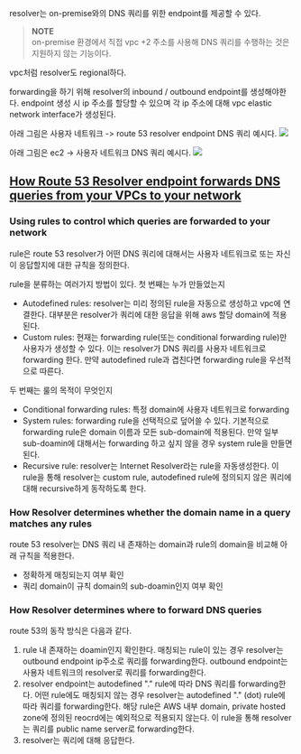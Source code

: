 resolver는 on-premise와의 DNS 쿼리를 위한 endpoint를 제공할 수 있다.

> **NOTE**  
> on-premise 환경에서 직접 vpc +2 주소를 사용해 DNS 쿼리를 수행하는 것은 지원하지 않는 기능이다.

vpc처럼 resolver도 regional하다.

forwarding을 하기 위해 resolver의 inbound / outbound endpoint를 생성해야한다. endpoint 생성 시 ip 주소를 할당할 수 있으며 각 ip 주소에 대해 vpc elastic network interface가 생성된다.

아래 그림은 사용자 네트워크 -> route 53 resolver endpoint DNS 쿼리 예시다.
![](https://docs.aws.amazon.com/images/Route53/latest/DeveloperGuide/images/Resolver-inbound-endpoint.png)

아래 그림은 ec2 -> 사용자 네트워크 DNS 쿼리 예시다.
![](https://docs.aws.amazon.com/images/Route53/latest/DeveloperGuide/images/Resolver-outbound-endpoint.png)

## [How Route 53 Resolver endpoint forwards DNS queries from your VPCs to your network](https://docs.aws.amazon.com/Route53/latest/DeveloperGuide/resolver-overview-DSN-queries-to-vpc.html#resolver-overview-forward-vpc-to-network)

### Using rules to control which queries are forwarded to your network
rule은 route 53 resolver가 어떤 DNS 쿼리에 대해서는 사용자 네트워크로 또는 자신이 응답할지에 대한 규칙을 정의한다.

rule을 분류하는 여러가지 방법이 있다. 첫 번째는 누가 만들었는지
- Autodefined rules: resolver는 미리 정의된 rule을 자동으로 생성하고 vpc에 연결한다. 대부분은 resolver가 쿼리에 대한 응답을 위해 aws 할당 domain에 적용된다.
- Custom rules: 현재는 forwarding rule(또는 conditional forwarding rule)만 사용자가 생성할 수 있다. 이는 resolver가 DNS 쿼리를 사용자 네트워크로 forwarding 한다. 만약 autodefined rule과 겹친다면 forwarding rule을 우선적으로 따른다.

두 번째는 룰의 목적이 무엇인지
- Conditional forwarding rules: 특정 domain에 사용자 네트워크로 forwarding
- System rules: forwarding rule을 선택적으로 덮어쓸 수 있다. 기본적으로 forwarding rule은 domain 이름과 모든 sub-domain에 적용된다. 만약 일부 sub-doamin에 대해서는 forwarding 하고 싶지 않을 경우 system rule을 만들면 된다.
- Recursive rule: resolver는 Internet Resolver라는 rule을 자동생성한다. 이 rule을 통해 resolver는 custom rule, autodefined rule에 정의되지 않은 쿼리에 대해 recursive하게 동작하도록 한다.

### How Resolver determines whether the domain name in a query matches any rules
route 53 resolver는 DNS 쿼리 내 존재하는 domain과 rule의 domain을 비교해 아래 규칙을 적용한다.
- 정확하게 매칭되는지 여부 확인
- 쿼리 domain이 규칙 domain의 sub-doamin인지 여부 확인

### How Resolver determines where to forward DNS queries
route 53의 동작 방식은 다음과 같다.
1. rule 내 존재하는 doamin인지 확인한다. 매칭되는 rule이 있는 경우 resolver는 outbound endpoint ip주소로 쿼리를 forwarding한다. outbound endpoint는 사용자 네트워크의 resolver로 쿼리를 forwarding한다.
2. resolver endpoint는 autodefined "." rule에 따라 DNS 쿼리를 forwarding한다. 어떤 rule에도 매칭되지 않는 경우 resolver는 autodefined "." (dot) rule에 따라 쿼리를 forwarding한다. 해당 rule은 AWS 내부 domain, private hosted zone에 정의된 reocrd에는 예외적으로 적용되지 않는다. 이 rule을 통해 resolver는 쿼리를 public name server로 forwarding한다.
3. resolver는 쿼리에 대해 응답한다.